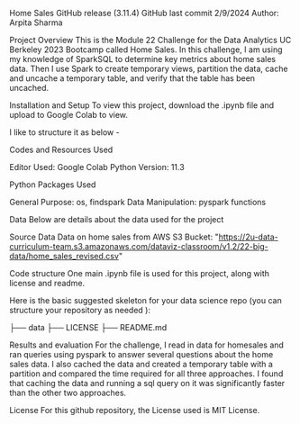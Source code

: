 Home Sales
GitHub release (3.11.4) 
GitHub last commit 2/9/2024
Author: Arpita Sharma

Project Overview
This is the Module 22 Challenge for the Data Analytics UC Berkeley 2023 Bootcamp called Home Sales. In this challenge, I am using my knowledge of SparkSQL to determine key metrics about home sales data. Then I use Spark to create temporary views, partition the data, cache and uncache a temporary table, and verify that the table has been uncached.

Installation and Setup
To view this project, download the .ipynb file and upload to Google Colab to view. 

I like to structure it as below -

Codes and Resources Used

Editor Used: Google Colab 
Python Version: 11.3

Python Packages Used

General Purpose: os, findspark
Data Manipulation: pyspark functions

Data
Below are details about the data used for the project

Source Data
Data on home sales from AWS S3 Bucket: "https://2u-data-curriculum-team.s3.amazonaws.com/dataviz-classroom/v1.2/22-big-data/home_sales_revised.csv"

Code structure
One main .ipynb file is used for this project, along with license and readme.

Here is the basic suggested skeleton for your data science repo (you can structure your repository as needed ):

├── data
├── LICENSE
├── README.md

Results and evaluation
For the challenge, I read in data for homesales and ran queries using pyspark to answer several questions about the home sales data. I also cached the data and created a temporary table with a partition and compared the time required for all three approaches. I found that caching the data and running a sql query on it was significantly faster than the other two approaches. 

License
For this github repository, the License used is MIT License.